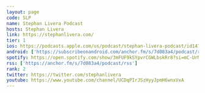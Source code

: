 ```yaml
---
layout: page
code: SLP
name: Stephan Livera Podcast
hosts: Stephan Livera
link: https://stephanlivera.com/
tier: 1
ios: https://podcasts.apple.com/us/podcast/stephan-livera-podcast/id1415720320
android: ['https://subscribeonandroid.com/anchor.fm/s/7d083a4/podcast/rss']
spotify: https://open.spotify.com/show/3mFUF9kSYpvrCGWLbskRr8?si=mC-UrMzISqejPzzc3z_FZg
rss: ['https://anchor.fm/s/7d083a4/podcast/rss']
rank: 2
twitter: https://twitter.com/stephanlivera
youtube: https://www.youtube.com/channel/UCDqPIrJSzHyyJpmH6wnxVxA
---
```


